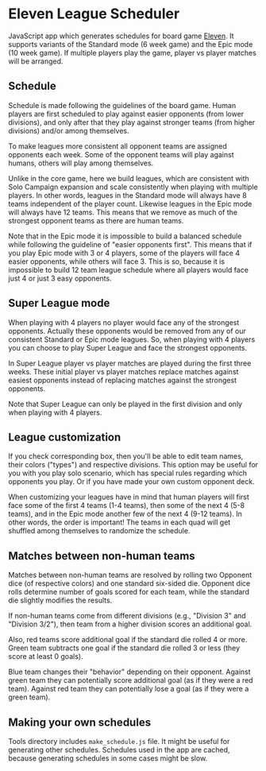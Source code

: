 # Eleven League Scheduler

JavaScript app which generates schedules for board game
[Eleven](https://boardgamegeek.com/boardgame/329716/eleven-football-manager-board-game).
It supports variants of the Standard mode (6 week game) and the Epic mode
(10 week game). If multiple players play the game, player vs player matches
will be arranged.

## Schedule

Schedule is made following the guidelines of the board game. Human players
are first scheduled to play against easier opponents (from lower divisions),
and only after that they play against stronger teams (from higher divisions)
and/or among themselves.

To make leagues more consistent all opponent teams are assigned opponents
each week. Some of the opponent teams will play against humans, others will
play among themselves.

Unlike in the core game, here we build leagues, which are consistent with
Solo Campaign expansion and scale consistently when playing with multiple
players. In other words, leagues in the Standard mode will always have 8
teams independent of the player count. Likewise leagues in the Epic mode
will always have 12 teams. This means that we remove as much of the
strongest opponent teams as there are human teams.

Note that in the Epic mode it is impossible to build a balanced schedule
while following the guideline of "easier opponents first". This means that
if you play Epic mode with 3 or 4 players, some of the players will face 4
easier opponents, while others will face 3. This is so, because it is
impossible to build 12 team league schedule where all players would face
just 4 or just 3 easy opponents.

## Super League mode

When playing with 4 players no player would face any of the strongest
opponents. Actually these opponents would be removed from any of our
consistent Standard or Epic mode leagues. So, when playing with 4 players
you can choose to play Super League and face the strongest opponents.

In Super League player vs player matches are played during the first three
weeks. These initial player vs player matches replace matches against
easiest opponents instead of replacing matches against the strongest
opponents.

Note that Super League can only be played in the first division and only
when playing with 4 players.

## League customization

If you check corresponding box, then you'll be able to edit team names,
their colors ("types") and respective divisions. This option may be useful
for you with you play solo scenario, which has special rules regarding which
opponents you play. Or if you have made your own custom opponent deck.

When customizing your leagues have in mind that human players will first
face some of the first 4 teams (1-4 teams), then some of the next 4 (5-8
teams), and in the Epic mode another few of the next 4 (9-12 teams). In
other words, the order is important! The teams in each quad will get
shuffled among themselves to randomize the schedule.

## Matches between non-human teams

Matches between non-human teams are resolved by rolling two Opponent dice
(of respective colors) and one standard six-sided die. Opponent dice rolls
determine number of goals scored for each team, while the standard die
slightly modifies the results.

If non-human teams come from different divisions (e.g., "Division 3" and
"Division 3/2"), then team from a higher division scores an additional
goal.

Also, red teams score additional goal if the standard die rolled 4 or more.
Green team subtracts one goal if the standard die rolled 3 or less
(they score at least 0 goals).

Blue team changes their "behavior" depending on their opponent. Against
green team they can potentially score additional goal (as if they were a red
team). Against red team they can potentially lose a goal (as if they were a
green team).

## Making your own schedules

Tools directory includes `make_schedule.js` file. It might be useful for
generating other schedules. Schedules used in the app are cached, because
generating schedules in some cases might be slow.

